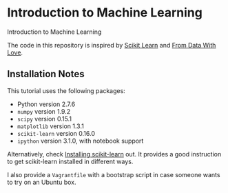 # Introduction to Machine Learning
Introduction to Machine Learning

The code in this repository is inspired by [Scikit Learn](http://scikit-learn.org/) and [From Data With Love](http://fromdatawithlove.thegovans.us/2013/05/clustering-using-scikit-learn.html).

## Installation Notes
This tutorial uses the following packages:

- Python version 2.7.6
- `numpy` version 1.9.2
- `scipy` version 0.15.1
- `matplotlib` version 1.3.1
- `scikit-learn` version 0.16.0
- `ipython` version 3.1.0, with notebook support

Alternatively, check [Installing scikit-learn](http://scikit-learn.org/dev/install.html) out. It provides a good instruction to get scikit-learn installed in different ways.

I also provide a `Vagrantfile` with a bootstrap script in case someone wants to try on an Ubuntu box.
